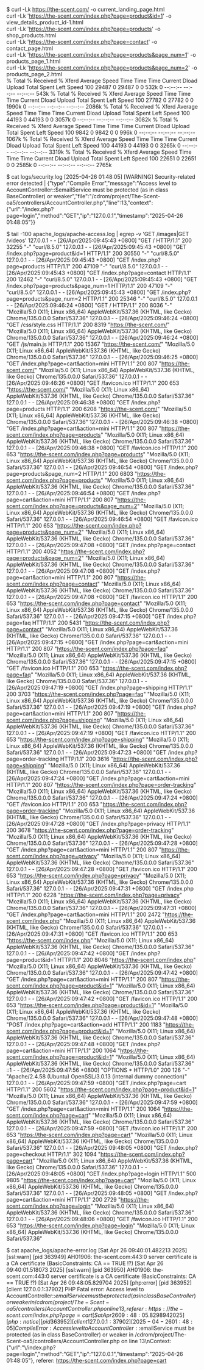 $ curl -Lk https://the-scent.com/ -o current_landing_page.html      
curl -Lk 'https://the-scent.com/index.php?page=product&id=1' -o view_details_product_id-1.html      
curl -Lk 'https://the-scent.com/index.php?page=products' -o shop_products.html      
curl -Lk 'https://the-scent.com/index.php?page=contact' -o contact_page.html      
curl -Lk 'https://the-scent.com/index.php?page=products&page_num=1' -o products_page_1.html      
curl -Lk 'https://the-scent.com/index.php?page=products&page_num=2' -o products_page_2.html  
  % Total    % Received % Xferd  Average Speed   Time    Time     Time  Current
                                 Dload  Upload   Total   Spent    Left  Speed
100 29487    0 29487    0     0   532k      0 --:--:-- --:--:-- --:--:--  543k
  % Total    % Received % Xferd  Average Speed   Time    Time     Time  Current
                                 Dload  Upload   Total   Spent    Left  Speed
100 27782    0 27782    0     0  1990k      0 --:--:-- --:--:-- --:--:-- 2086k
  % Total    % Received % Xferd  Average Speed   Time    Time     Time  Current
                                 Dload  Upload   Total   Spent    Left  Speed
100 44193    0 44193    0     0  3057k      0 --:--:-- --:--:-- --:--:-- 3082k
  % Total    % Received % Xferd  Average Speed   Time    Time     Time  Current
                                 Dload  Upload   Total   Spent    Left  Speed
100  9842    0  9842    0     0   996k      0 --:--:-- --:--:-- --:--:-- 1067k
  % Total    % Received % Xferd  Average Speed   Time    Time     Time  Current
                                 Dload  Upload   Total   Spent    Left  Speed
100 44193    0 44193    0     0  3265k      0 --:--:-- --:--:-- --:--:-- 3319k
  % Total    % Received % Xferd  Average Speed   Time    Time     Time  Current
                                 Dload  Upload   Total   Spent    Left  Speed
100 22651    0 22651    0     0  2585k      0 --:--:-- --:--:-- --:--:-- 2765k

$ cat logs/security.log
[2025-04-26 01:48:05] [WARNING] Security-related error detected | {"type":"Compile Error","message":"Access level to AccountController::$emailService must be protected (as in class BaseController) or weaker","file":"\/cdrom\/project\/The-Scent-oa5\/controllers\/AccountController.php","line":13,"context":{"url":"\/index.php?page=login","method":"GET","ip":"127.0.0.1","timestamp":"2025-04-26 01:48:05"}}

$ tail -100 apache_logs/apache-access.log | egrep -v 'GET \/images|GET \/videos' 
127.0.0.1 - - [26/Apr/2025:09:45:43 +0800] "GET / HTTP/1.1" 200 32255 "-" "curl/8.5.0"
127.0.0.1 - - [26/Apr/2025:09:45:43 +0800] "GET /index.php?page=product&id=1 HTTP/1.1" 200 30550 "-" "curl/8.5.0"
127.0.0.1 - - [26/Apr/2025:09:45:43 +0800] "GET /index.php?page=products HTTP/1.1" 200 47109 "-" "curl/8.5.0"
127.0.0.1 - - [26/Apr/2025:09:45:43 +0800] "GET /index.php?page=contact HTTP/1.1" 200 12462 "-" "curl/8.5.0"
127.0.0.1 - - [26/Apr/2025:09:45:43 +0800] "GET /index.php?page=products&page_num=1 HTTP/1.1" 200 47109 "-" "curl/8.5.0"
127.0.0.1 - - [26/Apr/2025:09:45:43 +0800] "GET /index.php?page=products&page_num=2 HTTP/1.1" 200 25346 "-" "curl/8.5.0"
127.0.0.1 - - [26/Apr/2025:09:46:24 +0800] "GET / HTTP/1.1" 200 8036 "-" "Mozilla/5.0 (X11; Linux x86_64) AppleWebKit/537.36 (KHTML, like Gecko) Chrome/135.0.0.0 Safari/537.36"
127.0.0.1 - - [26/Apr/2025:09:46:24 +0800] "GET /css/style.css HTTP/1.1" 200 8319 "https://the-scent.com/" "Mozilla/5.0 (X11; Linux x86_64) AppleWebKit/537.36 (KHTML, like Gecko) Chrome/135.0.0.0 Safari/537.36"
127.0.0.1 - - [26/Apr/2025:09:46:24 +0800] "GET /js/main.js HTTP/1.1" 200 15367 "https://the-scent.com/" "Mozilla/5.0 (X11; Linux x86_64) AppleWebKit/537.36 (KHTML, like Gecko) Chrome/135.0.0.0 Safari/537.36"
127.0.0.1 - - [26/Apr/2025:09:46:25 +0800] "GET /index.php?page=cart&action=mini HTTP/1.1" 200 807 "https://the-scent.com/" "Mozilla/5.0 (X11; Linux x86_64) AppleWebKit/537.36 (KHTML, like Gecko) Chrome/135.0.0.0 Safari/537.36"
127.0.0.1 - - [26/Apr/2025:09:46:26 +0800] "GET /favicon.ico HTTP/1.1" 200 653 "https://the-scent.com/" "Mozilla/5.0 (X11; Linux x86_64) AppleWebKit/537.36 (KHTML, like Gecko) Chrome/135.0.0.0 Safari/537.36"
127.0.0.1 - - [26/Apr/2025:09:46:38 +0800] "GET /index.php?page=products HTTP/1.1" 200 6208 "https://the-scent.com/" "Mozilla/5.0 (X11; Linux x86_64) AppleWebKit/537.36 (KHTML, like Gecko) Chrome/135.0.0.0 Safari/537.36"
127.0.0.1 - - [26/Apr/2025:09:46:38 +0800] "GET /index.php?page=cart&action=mini HTTP/1.1" 200 807 "https://the-scent.com/index.php?page=products" "Mozilla/5.0 (X11; Linux x86_64) AppleWebKit/537.36 (KHTML, like Gecko) Chrome/135.0.0.0 Safari/537.36"
127.0.0.1 - - [26/Apr/2025:09:46:38 +0800] "GET /favicon.ico HTTP/1.1" 200 653 "https://the-scent.com/index.php?page=products" "Mozilla/5.0 (X11; Linux x86_64) AppleWebKit/537.36 (KHTML, like Gecko) Chrome/135.0.0.0 Safari/537.36"
127.0.0.1 - - [26/Apr/2025:09:46:54 +0800] "GET /index.php?page=products&page_num=2 HTTP/1.1" 200 6803 "https://the-scent.com/index.php?page=products" "Mozilla/5.0 (X11; Linux x86_64) AppleWebKit/537.36 (KHTML, like Gecko) Chrome/135.0.0.0 Safari/537.36"
127.0.0.1 - - [26/Apr/2025:09:46:54 +0800] "GET /index.php?page=cart&action=mini HTTP/1.1" 200 807 "https://the-scent.com/index.php?page=products&page_num=2" "Mozilla/5.0 (X11; Linux x86_64) AppleWebKit/537.36 (KHTML, like Gecko) Chrome/135.0.0.0 Safari/537.36"
127.0.0.1 - - [26/Apr/2025:09:46:54 +0800] "GET /favicon.ico HTTP/1.1" 200 653 "https://the-scent.com/index.php?page=products&page_num=2" "Mozilla/5.0 (X11; Linux x86_64) AppleWebKit/537.36 (KHTML, like Gecko) Chrome/135.0.0.0 Safari/537.36"
127.0.0.1 - - [26/Apr/2025:09:47:08 +0800] "GET /index.php?page=contact HTTP/1.1" 200 4052 "https://the-scent.com/index.php?page=products&page_num=2" "Mozilla/5.0 (X11; Linux x86_64) AppleWebKit/537.36 (KHTML, like Gecko) Chrome/135.0.0.0 Safari/537.36"
127.0.0.1 - - [26/Apr/2025:09:47:08 +0800] "GET /index.php?page=cart&action=mini HTTP/1.1" 200 807 "https://the-scent.com/index.php?page=contact" "Mozilla/5.0 (X11; Linux x86_64) AppleWebKit/537.36 (KHTML, like Gecko) Chrome/135.0.0.0 Safari/537.36"
127.0.0.1 - - [26/Apr/2025:09:47:08 +0800] "GET /favicon.ico HTTP/1.1" 200 653 "https://the-scent.com/index.php?page=contact" "Mozilla/5.0 (X11; Linux x86_64) AppleWebKit/537.36 (KHTML, like Gecko) Chrome/135.0.0.0 Safari/537.36"
127.0.0.1 - - [26/Apr/2025:09:47:15 +0800] "GET /index.php?page=faq HTTP/1.1" 200 5431 "https://the-scent.com/index.php?page=contact" "Mozilla/5.0 (X11; Linux x86_64) AppleWebKit/537.36 (KHTML, like Gecko) Chrome/135.0.0.0 Safari/537.36"
127.0.0.1 - - [26/Apr/2025:09:47:15 +0800] "GET /index.php?page=cart&action=mini HTTP/1.1" 200 807 "https://the-scent.com/index.php?page=faq" "Mozilla/5.0 (X11; Linux x86_64) AppleWebKit/537.36 (KHTML, like Gecko) Chrome/135.0.0.0 Safari/537.36"
127.0.0.1 - - [26/Apr/2025:09:47:15 +0800] "GET /favicon.ico HTTP/1.1" 200 653 "https://the-scent.com/index.php?page=faq" "Mozilla/5.0 (X11; Linux x86_64) AppleWebKit/537.36 (KHTML, like Gecko) Chrome/135.0.0.0 Safari/537.36"
127.0.0.1 - - [26/Apr/2025:09:47:19 +0800] "GET /index.php?page=shipping HTTP/1.1" 200 3703 "https://the-scent.com/index.php?page=faq" "Mozilla/5.0 (X11; Linux x86_64) AppleWebKit/537.36 (KHTML, like Gecko) Chrome/135.0.0.0 Safari/537.36"
127.0.0.1 - - [26/Apr/2025:09:47:19 +0800] "GET /index.php?page=cart&action=mini HTTP/1.1" 200 807 "https://the-scent.com/index.php?page=shipping" "Mozilla/5.0 (X11; Linux x86_64) AppleWebKit/537.36 (KHTML, like Gecko) Chrome/135.0.0.0 Safari/537.36"
127.0.0.1 - - [26/Apr/2025:09:47:19 +0800] "GET /favicon.ico HTTP/1.1" 200 653 "https://the-scent.com/index.php?page=shipping" "Mozilla/5.0 (X11; Linux x86_64) AppleWebKit/537.36 (KHTML, like Gecko) Chrome/135.0.0.0 Safari/537.36"
127.0.0.1 - - [26/Apr/2025:09:47:23 +0800] "GET /index.php?page=order-tracking HTTP/1.1" 200 3616 "https://the-scent.com/index.php?page=shipping" "Mozilla/5.0 (X11; Linux x86_64) AppleWebKit/537.36 (KHTML, like Gecko) Chrome/135.0.0.0 Safari/537.36"
127.0.0.1 - - [26/Apr/2025:09:47:24 +0800] "GET /index.php?page=cart&action=mini HTTP/1.1" 200 807 "https://the-scent.com/index.php?page=order-tracking" "Mozilla/5.0 (X11; Linux x86_64) AppleWebKit/537.36 (KHTML, like Gecko) Chrome/135.0.0.0 Safari/537.36"
127.0.0.1 - - [26/Apr/2025:09:47:24 +0800] "GET /favicon.ico HTTP/1.1" 200 653 "https://the-scent.com/index.php?page=order-tracking" "Mozilla/5.0 (X11; Linux x86_64) AppleWebKit/537.36 (KHTML, like Gecko) Chrome/135.0.0.0 Safari/537.36"
127.0.0.1 - - [26/Apr/2025:09:47:28 +0800] "GET /index.php?page=privacy HTTP/1.1" 200 3678 "https://the-scent.com/index.php?page=order-tracking" "Mozilla/5.0 (X11; Linux x86_64) AppleWebKit/537.36 (KHTML, like Gecko) Chrome/135.0.0.0 Safari/537.36"
127.0.0.1 - - [26/Apr/2025:09:47:28 +0800] "GET /index.php?page=cart&action=mini HTTP/1.1" 200 807 "https://the-scent.com/index.php?page=privacy" "Mozilla/5.0 (X11; Linux x86_64) AppleWebKit/537.36 (KHTML, like Gecko) Chrome/135.0.0.0 Safari/537.36"
127.0.0.1 - - [26/Apr/2025:09:47:28 +0800] "GET /favicon.ico HTTP/1.1" 200 653 "https://the-scent.com/index.php?page=privacy" "Mozilla/5.0 (X11; Linux x86_64) AppleWebKit/537.36 (KHTML, like Gecko) Chrome/135.0.0.0 Safari/537.36"
127.0.0.1 - - [26/Apr/2025:09:47:31 +0800] "GET /index.php HTTP/1.1" 200 6228 "https://the-scent.com/index.php?page=privacy" "Mozilla/5.0 (X11; Linux x86_64) AppleWebKit/537.36 (KHTML, like Gecko) Chrome/135.0.0.0 Safari/537.36"
127.0.0.1 - - [26/Apr/2025:09:47:31 +0800] "GET /index.php?page=cart&action=mini HTTP/1.1" 200 2472 "https://the-scent.com/index.php" "Mozilla/5.0 (X11; Linux x86_64) AppleWebKit/537.36 (KHTML, like Gecko) Chrome/135.0.0.0 Safari/537.36"
127.0.0.1 - - [26/Apr/2025:09:47:31 +0800] "GET /favicon.ico HTTP/1.1" 200 653 "https://the-scent.com/index.php" "Mozilla/5.0 (X11; Linux x86_64) AppleWebKit/537.36 (KHTML, like Gecko) Chrome/135.0.0.0 Safari/537.36"
127.0.0.1 - - [26/Apr/2025:09:47:42 +0800] "GET /index.php?page=product&id=1 HTTP/1.1" 200 8046 "https://the-scent.com/index.php" "Mozilla/5.0 (X11; Linux x86_64) AppleWebKit/537.36 (KHTML, like Gecko) Chrome/135.0.0.0 Safari/537.36"
127.0.0.1 - - [26/Apr/2025:09:47:42 +0800] "GET /index.php?page=cart&action=mini HTTP/1.1" 200 807 "https://the-scent.com/index.php?page=product&id=1" "Mozilla/5.0 (X11; Linux x86_64) AppleWebKit/537.36 (KHTML, like Gecko) Chrome/135.0.0.0 Safari/537.36"
127.0.0.1 - - [26/Apr/2025:09:47:42 +0800] "GET /favicon.ico HTTP/1.1" 200 653 "https://the-scent.com/index.php?page=product&id=1" "Mozilla/5.0 (X11; Linux x86_64) AppleWebKit/537.36 (KHTML, like Gecko) Chrome/135.0.0.0 Safari/537.36"
127.0.0.1 - - [26/Apr/2025:09:47:48 +0800] "POST /index.php?page=cart&action=add HTTP/1.1" 200 1183 "https://the-scent.com/index.php?page=product&id=1" "Mozilla/5.0 (X11; Linux x86_64) AppleWebKit/537.36 (KHTML, like Gecko) Chrome/135.0.0.0 Safari/537.36"
127.0.0.1 - - [26/Apr/2025:09:47:48 +0800] "GET /index.php?page=cart&action=mini HTTP/1.1" 200 1064 "https://the-scent.com/index.php?page=product&id=1" "Mozilla/5.0 (X11; Linux x86_64) AppleWebKit/537.36 (KHTML, like Gecko) Chrome/135.0.0.0 Safari/537.36"
::1 - - [26/Apr/2025:09:47:56 +0800] "OPTIONS * HTTP/1.0" 200 126 "-" "Apache/2.4.58 (Ubuntu) OpenSSL/3.0.13 (internal dummy connection)"
127.0.0.1 - - [26/Apr/2025:09:47:59 +0800] "GET /index.php?page=cart HTTP/1.1" 200 5602 "https://the-scent.com/index.php?page=product&id=1" "Mozilla/5.0 (X11; Linux x86_64) AppleWebKit/537.36 (KHTML, like Gecko) Chrome/135.0.0.0 Safari/537.36"
127.0.0.1 - - [26/Apr/2025:09:47:59 +0800] "GET /index.php?page=cart&action=mini HTTP/1.1" 200 1064 "https://the-scent.com/index.php?page=cart" "Mozilla/5.0 (X11; Linux x86_64) AppleWebKit/537.36 (KHTML, like Gecko) Chrome/135.0.0.0 Safari/537.36"
127.0.0.1 - - [26/Apr/2025:09:47:59 +0800] "GET /favicon.ico HTTP/1.1" 200 653 "https://the-scent.com/index.php?page=cart" "Mozilla/5.0 (X11; Linux x86_64) AppleWebKit/537.36 (KHTML, like Gecko) Chrome/135.0.0.0 Safari/537.36"
127.0.0.1 - - [26/Apr/2025:09:48:05 +0800] "GET /index.php?page=checkout HTTP/1.1" 302 1094 "https://the-scent.com/index.php?page=cart" "Mozilla/5.0 (X11; Linux x86_64) AppleWebKit/537.36 (KHTML, like Gecko) Chrome/135.0.0.0 Safari/537.36"
127.0.0.1 - - [26/Apr/2025:09:48:05 +0800] "GET /index.php?page=login HTTP/1.1" 500 9805 "https://the-scent.com/index.php?page=cart" "Mozilla/5.0 (X11; Linux x86_64) AppleWebKit/537.36 (KHTML, like Gecko) Chrome/135.0.0.0 Safari/537.36"
127.0.0.1 - - [26/Apr/2025:09:48:05 +0800] "GET /index.php?page=cart&action=mini HTTP/1.1" 200 2729 "https://the-scent.com/index.php?page=login" "Mozilla/5.0 (X11; Linux x86_64) AppleWebKit/537.36 (KHTML, like Gecko) Chrome/135.0.0.0 Safari/537.36"
127.0.0.1 - - [26/Apr/2025:09:48:06 +0800] "GET /favicon.ico HTTP/1.1" 200 653 "https://the-scent.com/index.php?page=login" "Mozilla/5.0 (X11; Linux x86_64) AppleWebKit/537.36 (KHTML, like Gecko) Chrome/135.0.0.0 Safari/537.36"

$ cat apache_logs/apache-error.log
[Sat Apr 26 09:40:01.482213 2025] [ssl:warn] [pid 363949] AH01906: the-scent.com:443:0 server certificate is a CA certificate (BasicConstraints: CA == TRUE !?)
[Sat Apr 26 09:40:01.518073 2025] [ssl:warn] [pid 363950] AH01906: the-scent.com:443:0 server certificate is a CA certificate (BasicConstraints: CA == TRUE !?)
[Sat Apr 26 09:48:05.829704 2025] [php:error] [pid 363952] [client 127.0.0.1:37902] PHP Fatal error:  Access level to AccountController::$emailService must be protected (as in class BaseController) or weaker in /cdrom/project/The-Scent-oa5/controllers/AccountController.php on line 13, referer: https://the-scent.com/index.php?page=cart
[Sat Apr 26 09:48:05.829894 2025] [php:notice] [pid 363952] [client 127.0.0.1:37902] [2025-04-26 01:48:05] Compile Error: Access level to AccountController::$emailService must be protected (as in class BaseController) or weaker in /cdrom/project/The-Scent-oa5/controllers/AccountController.php on line 13\nContext: {"url":"\\/index.php?page=login","method":"GET","ip":"127.0.0.1","timestamp":"2025-04-26 01:48:05"}, referer: https://the-scent.com/index.php?page=cart

